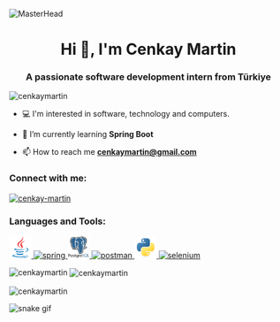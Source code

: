 ![MasterHead](https://res.cloudinary.com/practicaldev/image/fetch/s--AdZfJt-u--/c_imagga_scale,f_auto,fl_progressive,h_420,q_auto,w_1000/https://thepracticaldev.s3.amazonaws.com/i/nm7p2l8dzvw1lbxjwcfy.png)
<h1 align="center">Hi 👋, I'm Cenkay Martin</h1>
<h3 align="center">A passionate software development intern from Türkiye</h3>

<p align="left"> <img src="https://komarev.com/ghpvc/?username=cenkaymartin&label=Profile%20views&color=0e75b6&style=flat" alt="cenkaymartin" /> </p>

- 💻 I'm interested in software, technology and computers.
- 🌱 I’m currently learning **Spring Boot**

- 📫 How to reach me **cenkaymartin@gmail.com**

<h3 align="left">Connect with me:</h3>
<p align="left">
<a href="https://linkedin.com/in/cenkay-martin" target="blank"><img align="center" src="https://raw.githubusercontent.com/rahuldkjain/github-profile-readme-generator/master/src/images/icons/Social/linked-in-alt.svg" alt="cenkay-martin" height="30" width="40" /></a>
</p>

<h3 align="left">Languages and Tools:</h3>
<p align="left"> <a href="https://www.java.com" target="_blank" rel="noreferrer"> <img src="https://raw.githubusercontent.com/devicons/devicon/master/icons/java/java-original.svg" alt="java" width="40" height="40"/> </a> <a href="https://spring.io/" target="_blank" rel="noreferrer"> <img src="https://www.vectorlogo.zone/logos/springio/springio-icon.svg" alt="spring" width="40" height="40"/> </a> <a href="https://www.postgresql.org" target="_blank" rel="noreferrer"> <img src="https://raw.githubusercontent.com/devicons/devicon/master/icons/postgresql/postgresql-original-wordmark.svg" alt="postgresql" width="40" height="40"/> </a> <a href="https://postman.com" target="_blank" rel="noreferrer"> <img src="https://www.vectorlogo.zone/logos/getpostman/getpostman-icon.svg" alt="postman" width="40" height="40"/> </a> <a href="https://www.python.org" target="_blank" rel="noreferrer"> <img src="https://raw.githubusercontent.com/devicons/devicon/master/icons/python/python-original.svg" alt="python" width="40" height="40"/> </a> <a href="https://www.selenium.dev" target="_blank" rel="noreferrer"> <img src="https://raw.githubusercontent.com/detain/svg-logos/780f25886640cef088af994181646db2f6b1a3f8/svg/selenium-logo.svg" alt="selenium" width="40" height="40"/> </a> </p>

<p><img align="left" src="https://github-readme-stats.vercel.app/api/top-langs?username=cenkaymartin&show_icons=true&locale=en&layout=compact" alt="cenkaymartin" /></p>

<p>&nbsp;<img align="center" src="https://github-readme-stats.vercel.app/api?username=cenkaymartin&show_icons=true&locale=en" alt="cenkaymartin" /></p>

<p><img align="center" src="https://github-readme-streak-stats.herokuapp.com/?user=cenkaymartin&" alt="cenkaymartin" /></p>

![snake gif](https://github.com/cenkaymartin/cenkaymartin/blob/output/github-contribution-grid-snake.gif)
